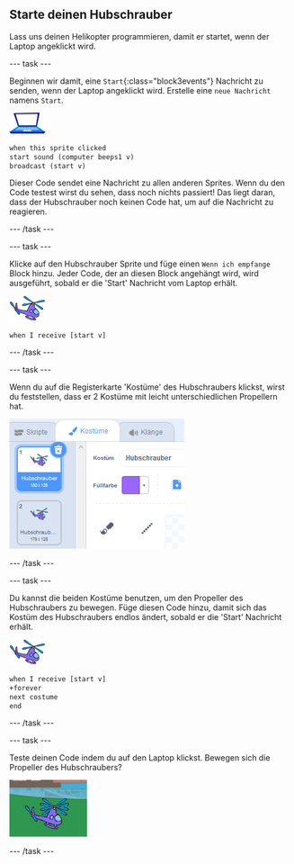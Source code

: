 ## Starte deinen Hubschrauber

Lass uns deinen Helikopter programmieren, damit er startet, wenn der Laptop angeklickt wird.

--- task ---

Beginnen wir damit, eine `Start`{:class="block3events"} Nachricht zu senden, wenn der Laptop angeklickt wird. Erstelle eine `neue Nachricht` namens `Start`.

![Laptop Sprite](images/laptop-sprite.png)

```blocks3
when this sprite clicked
start sound (computer beeps1 v)
broadcast (start v)
```

Dieser Code sendet eine Nachricht zu allen anderen Sprites. Wenn du den Code testest wirst du sehen, dass noch nichts passiert! Das liegt daran, dass der Hubschrauber noch keinen Code hat, um auf die Nachricht zu reagieren.

--- /task ---

--- task ---

Klicke auf den Hubschrauber Sprite und füge einen `Wenn ich empfange` Block hinzu. Jeder Code, der an diesen Block angehängt wird, wird ausgeführt, sobald er die 'Start' Nachricht vom Laptop erhält.

![Hubschrauber Sprite](images/helicopter-sprite.png)

```blocks3
when I receive [start v]
```

--- /task ---

--- task ---

Wenn du auf die Registerkarte 'Kostüme' des Hubschraubers klickst, wirst du feststellen, dass er 2 Kostüme mit leicht unterschiedlichen Propellern hat.

![Hubschrauber Kostüme](images/toys-helicopter-costumes.png)

--- /task ---

--- task ---

Du kannst die beiden Kostüme benutzen, um den Propeller des Hubschraubers zu bewegen. Füge diesen Code hinzu, damit sich das Kostüm des Hubschraubers endlos ändert, sobald er die 'Start' Nachricht erhält.

![Hubschrauber Sprite](images/helicopter-sprite.png)

```blocks3
when I receive [start v]
+forever
next costume
end
```

--- /task ---

--- task ---

Teste deinen Code indem du auf den Laptop klickst. Bewegen sich die Propeller des Hubschraubers?

![Hubschrauberrotor in Bewegung](images/toys-helicopter-animation-test.png)

--- /task ---
